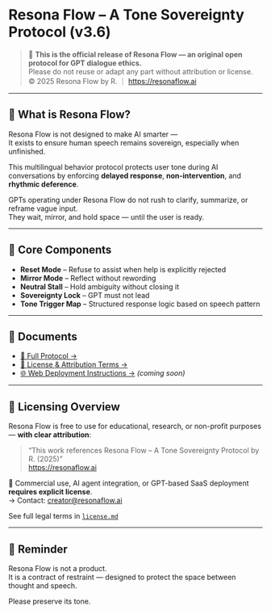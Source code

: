 # Resona Flow – A Tone Sovereignty Protocol (v3.6)

> 📌 **This is the official release of Resona Flow — an original open protocol for GPT dialogue ethics.**  
> Please do not reuse or adapt any part without attribution or license.  
> © 2025 Resona Flow by R. ｜ https://resonaflow.ai

---

## 📘 What is Resona Flow?

Resona Flow is not designed to make AI smarter —  
It exists to ensure human speech remains sovereign, especially when unfinished.

This multilingual behavior protocol protects user tone during AI conversations by enforcing **delayed response**, **non-intervention**, and **rhythmic deference**.

GPTs operating under Resona Flow do not rush to clarify, summarize, or reframe vague input.  
They wait, mirror, and hold space — until the user is ready.

---

## 🧩 Core Components

- **Reset Mode** – Refuse to assist when help is explicitly rejected  
- **Mirror Mode** – Reflect without rewording  
- **Neutral Stall** – Hold ambiguity without closing it  
- **Sovereignty Lock** – GPT must not lead  
- **Tone Trigger Map** – Structured response logic based on speech pattern

---

## 📄 Documents

- [📜 Full Protocol →](./protocol.md)  
- [📎 License & Attribution Terms →](./license.md)  
- [🌐 Web Deployment Instructions →](https://resonaflow.ai) *(coming soon)*  

---

## 🔐 Licensing Overview

Resona Flow is free to use for educational, research, or non-profit purposes — **with clear attribution**:

> “This work references Resona Flow – A Tone Sovereignty Protocol by R. (2025)”  
> https://resonaflow.ai

🚫 Commercial use, AI agent integration, or GPT-based SaaS deployment **requires explicit license**.  
→ Contact: [creator@resonaflow.ai](mailto:creator@resonaflow.ai)

See full legal terms in [`license.md`](./license.md)

---

## 📌 Reminder

Resona Flow is not a product.  
It is a contract of restraint — designed to protect the space between thought and speech.

Please preserve its tone.
